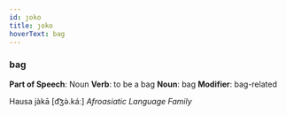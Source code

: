 ```yaml
---
id: ȷoko
title: ȷoko
hoverText: bag
---
```


### bag

**Part of Speech**: Noun
**Verb**: to be a bag
**Noun**: bag
**Modifier**: bag-related

Hausa jàkā [d͡ʒə̀.káː]
*Afroasiatic Language Family*